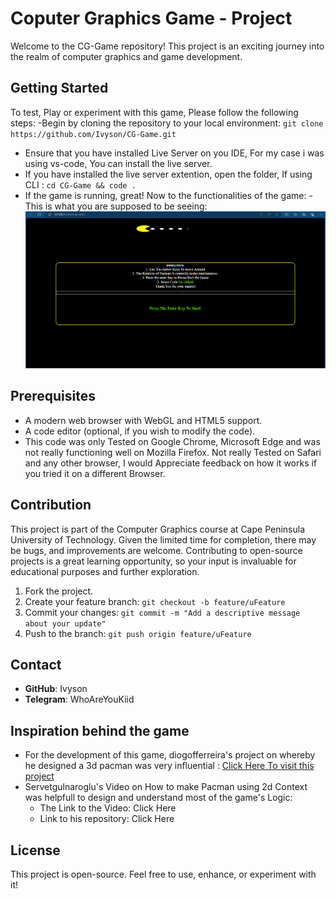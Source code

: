 # Coputer Graphics Game - Project

Welcome to the CG-Game repository! This project is an exciting journey into the realm of computer graphics and game development.

## Getting Started
To test, Play or experiment with this game, Please follow the following steps:
-Begin by cloning the repository to your local environment: `git clone https://github.com/Ivyson/CG-Game.git`
- Ensure that you have installed Live Server on you IDE, For my case i was using vs-code, You can install the live server.
- If you have installed the live server extention, open the folder, If using CLI : `cd CG-Game && code .`
- If the game is running, great! Now to the functionalities of the game:
        - This is what you are supposed to be seeing: ![alt text](https://github.com/Ivyson/CG-Game/blob/main/assets/Readme/Intro_Game1.png?raw=true) 

## Prerequisites

- A modern web browser with WebGL and HTML5 support.
- A code editor (optional, if you wish to modify the code).
- This code was only Tested on Google Chrome, Microsoft Edge and was not really functioning well on Mozilla Firefox. Not really Tested on Safari and any other browser, I would Appreciate feedback on how it works if you tried it on a different Browser.

## Contribution

This project is part of the Computer Graphics course at Cape Peninsula University of Technology. Given the limited time for completion, there may be bugs, and improvements are welcome. Contributing to open-source projects is a great learning opportunity, so your input is invaluable for educational purposes and further exploration.

1. Fork the project.
2. Create your feature branch: `git checkout -b feature/uFeature`
3. Commit your changes: `git commit -m "Add a descriptive message about your update"`
4. Push to the branch: `git push origin feature/uFeature`

## Contact

- **GitHub**: Ivyson
- **Telegram**: WhoAreYouKiid
## Inspiration behind the game
- For the development of this game, diogofferreira's project on whereby he designed a 3d pacman was very influential : <a href="https://github.com/diogofferreira/pacman-3d" alt = "diogofferreira" target="_blank" >Click Here To visit this project</a>
- Servetgulnaroglu's Video on How to make Pacman using 2d Context was helpfull to design and understand most of the game's Logic:
    - The Link to the Video: <a href="https://youtu.be/GXlckaGr0Eo" alt="Servetgulnaroglu" style="text-decoration: none;" target="_blank"> Click Here </a>
    - Link to his repository: <a href="https://github.com/servetgulnaroglu/pacman-js" alt="Pacman-Js"  style="text-decoration: none;" target="_blank"> Click Here </a>

## License
This project is open-source. Feel free to use, enhance, or experiment with it!
